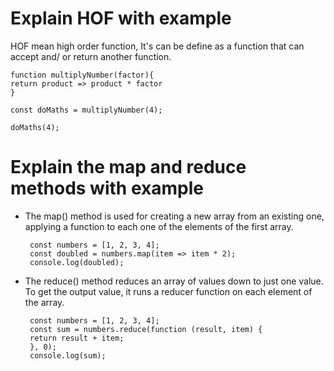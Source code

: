 # Explain HOF with example

HOF mean high order function, It's can be define as a function that can accept and/ or return another function. 

    function multiplyNumber(factor){
    return product => product * factor
    }

    const doMaths = multiplyNumber(4);

    doMaths(4);
<!-- the function return 16 as argument -->

# Explain the map and reduce methods with example

*  The map() method is used for creating a new array from an existing one, applying a function to each one of the elements of the first array. 

        const numbers = [1, 2, 3, 4];
        const doubled = numbers.map(item => item * 2);
        console.log(doubled);
    <!-- The function return [2, 4, 6, 8] as the argument  -->

*  The reduce() method reduces an array of values down to just one value. To get the output value, it runs a reducer function on each element of the array.

        const numbers = [1, 2, 3, 4];
        const sum = numbers.reduce(function (result, item) {
        return result + item;
        }, 0);
        console.log(sum);
    <!-- The function return 10 as the argument -->